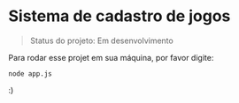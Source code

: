 # Sistema de cadastro de jogos

> Status do projeto: Em desenvolvimento

Para rodar esse projet em sua máquina, por favor digite:

```
node app.js
```
:)